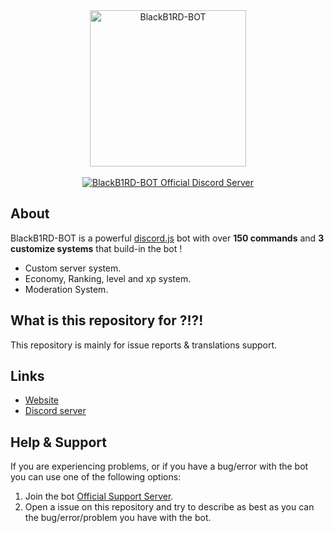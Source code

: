 <div align="center">
  <a href="https://blackb1rd.glitch.me/" target="_blank">
    <img src="https://blackb1rd.glitch.me/assets/css/images/photo.png" width="250" height="250" alt="BlackB1RD-BOT" />
  </a>
  <br>
  <br>
  <a href="https://discord.gg/STb2qKT">
    <img src="https://discordapp.com/api/guilds/335676791517741066/widget.png" alt="BlackB1RD-BOT Official Discord Server" style="max-width:100%;">
  </a>
</div>

## About
BlackB1RD-BOT is a powerful [discord.js](https://discord.js.org) bot with over **150 commands** and **3 customize systems** that build-in the bot !

- Custom server system.
- Economy, Ranking, level and xp system.
- Moderation System.

## What is this repository for ?!?!
This repository is mainly for issue reports & translations support.

## Links
* [Website](https://blackb1rd.glitch.me/)
* [Discord server](https://discord.gg/STb2qKT)

## Help & Support
If you are experiencing problems, or if you have a bug/error with the bot you can use one of the following options:
1. Join the bot [Official Support Server](https://discord.gg/STb2qKT).
2. Open a issue on this repository and try to describe as best as you can the bug/error/problem you have with the bot.
